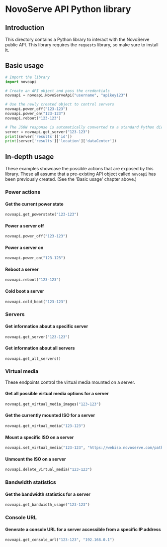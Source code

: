# NovoServe API Python library
## Introduction
This directory contains a Python library to interact with the NovoServe public API.
This library requires the `requests` library, so make sure to install it.

## Basic usage
```python
# Import the library
import novoapi

# Create an API object and pass the credentials
novoapi = novoapi.NovoServeApi("username", "apikey123")

# Use the newly created object to control servers
novoapi.power_off("123-123")
novoapi.power_on("123-123")
novoapi.reboot("123-123")

# The JSON response is automatically converted to a standard Python dictionary, and can be used as such.
server = novoapi.get_server("123-123")
print(server['results']['id'])
print(server['results']['location']['dataCenter'])
```

## In-depth usage
These examples showcase the possible actions that are exposed by this library.
These all assume that a pre-existing API object called `novoapi` has been previously created.
(See the 'Basic usage' chapter above.)  
### Power actions
#### Get the current power state
```python
novoapi.get_powerstate("123-123")
```
#### Power a server off
```python
novoapi.power_off("123-123")
```
#### Power a server on
```python
novoapi.power_on("123-123")
```
#### Reboot a server
```python
novoapi.reboot("123-123")
```
#### Cold boot a server
```python
novoapi.cold_boot("123-123")
```

### Servers
#### Get information about a specific server
```python
novoapi.get_server("123-123")
```
#### Get information about all servers
```python
novoapi.get_all_servers()
```

### Virtual media
These endpoints control the virtual media mounted on a server.
#### Get all possible virtual media options for a server
```python
novoapi.get_virtual_media_images("123-123")
```
#### Get the currently mounted ISO for a server
```python
novoapi.get_virtual_media("123-123")
```
#### Mount a specific ISO on a server
```python
novoapi.set_virtual_media("123-123", "https://webiso.novoserve.com/path/to/iso")
```
#### Unmount the ISO on a server
```python
novoapi.delete_virtual_media("123-123")
```

### Bandwidth statistics
#### Get the bandwidth statistics for a server
```python
novoapi.get_bandwidth_usage("123-123")
```

### Console URL
#### Generate a console URL for a server accessible from a specific IP address
```python
novoapi.get_console_url("123-123", "192.168.0.1")
```